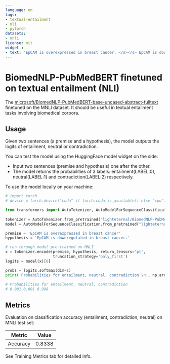 ```yaml
---
language: en
tags:
- textual-entailment
- nli
- pytorch
datasets:
- mnli
license: mit
widget :
- text: "EpCAM is overexpressed in breast cancer. </s></s> EpCAM is downregulated in breast cancer."
---
```


# BiomedNLP-PubMedBERT finetuned on textual entailment (NLI)

The [microsoft/BiomedNLP-PubMedBERT-base-uncased-abstract-fulltext](https://huggingface.co/microsoft/BiomedNLP-PubMedBERT-base-uncased-abstract-fulltext?text=%5BMASK%5D+is+a+tumor+suppressor+gene) finetuned on the MNLI dataset. It should be useful in textual entailment tasks involving biomedical corpora.

## Usage 
Given two sentences (a premise and a hypothesis), the model outputs the logits of entailment, neutral or contradiction. 

You can test the model using the HuggingFace model widget on the side:
- Input two sentences (premise and hypothesis) one after the other.
- The model returns the probabilities of 3 labels: entailment(LABEL:0), neutral(LABEL:1) and contradiction(LABEL:2) respectively.

To use the model locally on your machine: 
```python
# import torch
# device = torch.device("cuda" if torch.cuda.is_available() else "cpu")

from transformers import AutoTokenizer, AutoModelForSequenceClassification
  
tokenizer = AutoTokenizer.from_pretrained("lighteternal/BiomedNLP-PubMedBERT-base-uncased-abstract-fulltext-finetuned-mnli")
model = AutoModelForSequenceClassification.from_pretrained("lighteternal/BiomedNLP-PubMedBERT-base-uncased-abstract-fulltext-finetuned-mnli")

premise = 'EpCAM is overexpressed in breast cancer'
hypothesis = 'EpCAM is downregulated in breast cancer.'

# run through model pre-trained on MNLI
x = tokenizer.encode(premise, hypothesis, return_tensors='pt',
                     truncation_strategy='only_first')
logits = model(x)[0]

probs = logits.softmax(dim=1)
print('Probabilities for entailment, neutral, contradiction \n', np.around(probs.cpu().
                                                                           detach().numpy(),3))
# Probabilities for entailment, neutral, contradiction 
# 0.001 0.001 0.998

```

## Metrics
Evaluation on classification accuracy (entailment, contradiction, neutral) on MNLI test set:

| Metric | Value |
| --- | --- |
| Accuracy | 0.8338|

See Training Metrics tab for detailed info.